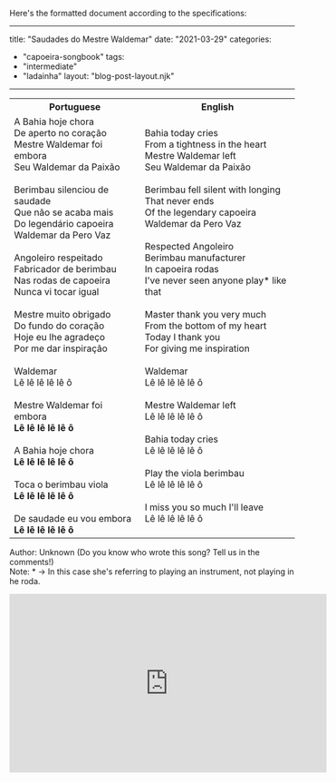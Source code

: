 Here's the formatted document according to the specifications:

---
title: "Saudades do Mestre Waldemar"
date: "2021-03-29"
categories: 
  - "capoeira-songbook"
tags: 
  - "intermediate"
  - "ladainha"
layout: "blog-post-layout.njk"
---

<table class="capoeira-table">
    <tr class="header-row">
        <th>Portuguese</th>
        <th>English</th>
    </tr>
    <tr>
        <td>A Bahia hoje chora<br>
De aperto no coração<br>
Mestre Waldemar foi embora<br>
Seu Waldemar da Paixão<br>
<br>
Berimbau silenciou de saudade<br>
Que não se acaba mais<br>
Do legendário capoeira<br>
Waldemar da Pero Vaz<br>
<br>
Angoleiro respeitado<br>
Fabricador de berimbau<br>
Nas rodas de capoeira<br>
Nunca vi tocar igual<br>
<br>
Mestre muito obrigado<br>
Do fundo do coração<br>
Hoje eu lhe agradeço<br>
Por me dar inspiração<br>
<br>
Waldemar<br>
Lê lê lê lê lê ô<br>
<br>
Mestre Waldemar foi embora<br>
<strong>Lê lê lê lê lê ô</strong><br>
<br>
A Bahia hoje chora<br>
<strong>Lê lê lê lê lê ô</strong><br>
<br>
Toca o berimbau viola<br>
<strong>Lê lê lê lê lê ô</strong><br>
<br>
De saudade eu vou embora<br>
<strong>Lê lê lê lê lê ô</strong></td>
        <td>Bahia today cries<br>
From a tightness in the heart<br>
Mestre Waldemar left<br>
Seu Waldemar da Paixão<br>
<br>
Berimbau fell silent with longing<br>
That never ends<br>
Of the legendary capoeira<br>
Waldemar da Pero Vaz<br>
<br>
Respected Angoleiro<br>
Berimbau manufacturer<br>
In capoeira rodas<br>
I've never seen anyone play* like that<br>
<br>
Master thank you very much<br>
From the bottom of my heart<br>
Today I thank you<br>
For giving me inspiration<br>
<br>
Waldemar<br>
Lê lê lê lê lê ô<br>
<br>
Mestre Waldemar left<br>
Lê lê lê lê lê ô<br>
<br>
Bahia today cries<br>
Lê lê lê lê lê ô<br>
<br>
Play the viola berimbau<br>
Lê lê lê lê lê ô<br>
<br>
I miss you so much I'll leave<br>
Lê lê lê lê lê ô</td>
    </tr>
</table>

<figcaption>

Author: Unknown (Do you know who wrote this song? Tell us in the comments!)  
Note: * → In this case she's referring to playing an instrument, not playing in he roda.

</figcaption>

<iframe width="560" height="315" src="https://www.youtube.com/embed/6WXZ3vPRS3w" title="YouTube video player" frameborder="0" allow="accelerometer; autoplay; clipboard-write; encrypted-media; gyroscope; picture-in-picture" allowfullscreen></iframe>